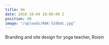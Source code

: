 ```yaml
---
title: Om
date: 2016-10-04 18:00:00 Z
position: 40
image: "/uploads/RAK-516bdc.jpg"
---
```


Branding and site design for yoga teacher, Roisin